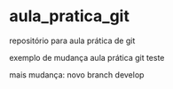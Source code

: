 # aula_pratica_git
repositório para aula prática de git

exemplo de mudança aula prática git teste

mais mudança: novo branch develop